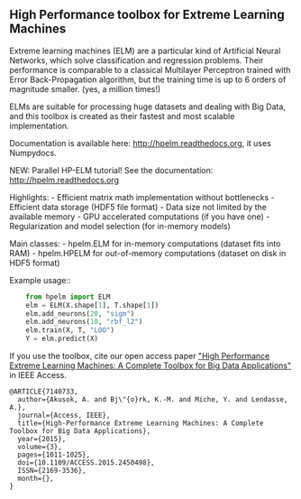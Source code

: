 High Performance toolbox for Extreme Learning Machines
--------

Extreme learning machines (ELM) are a particular kind of Artificial Neural Networks,
which solve classification and regression problems. Their performance is comparable
to a classical Multilayer Perceptron trained with Error Back-Propagation algorithm,
but the training time is up to 6 orders of magnitude smaller. (yes, a million times!)

ELMs are suitable for processing huge datasets and dealing with Big Data,
and this toolbox is created as their fastest and most scalable implementation.

Documentation is available here: http://hpelm.readthedocs.org, it uses Numpydocs.

NEW: Parallel HP-ELM tutorial! See the documentation: http://hpelm.readthedocs.org

Highlights:
    - Efficient matrix math implementation without bottlenecks
    - Efficient data storage (HDF5 file format)
    - Data size not limited by the available memory
    - GPU accelerated computations (if you have one)
    - Regularization and model selection (for in-memory models)

Main classes:
    - hpelm.ELM for in-memory computations (dataset fits into RAM)
    - hpelm.HPELM for out-of-memory computations (dataset on disk in HDF5 format)

Example usage::
```python
    from hpelm import ELM
    elm = ELM(X.shape[1], T.shape[1])
    elm.add_neurons(20, "sigm")
    elm.add_neurons(10, "rbf_l2")
    elm.train(X, T, "LOO")
    Y = elm.predict(X)
```

If you use the toolbox, cite our open access paper
["High Performance Extreme Learning Machines: A Complete Toolbox for Big Data Applications"](http://ieeexplore.ieee.org/xpl/articleDetails.jsp?arnumber=7140733&newsearch=true&queryText=High%20Performance%20Extreme%20Learning%20Machines)
 in IEEE Access.


```text
@ARTICLE{7140733,
  author={Akusok, A. and Bj\"{o}rk, K.-M. and Miche, Y. and Lendasse, A.},
  journal={Access, IEEE},
  title={High-Performance Extreme Learning Machines: A Complete Toolbox for Big Data Applications},
  year={2015},
  volume={3},
  pages={1011-1025},
  doi={10.1109/ACCESS.2015.2450498},
  ISSN={2169-3536},
  month={},
}
```

